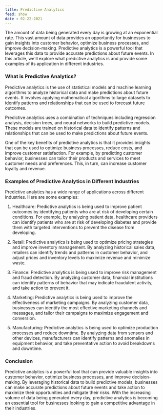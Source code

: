 ```yaml
---
title: Predictive Analytics
feed: show
date : 02-22-2021
---
```


The amount of data being generated every day is growing at an exponential rate. This vast amount of data provides an opportunity for businesses to gain insights into customer behavior, optimize business processes, and improve decision-making. Predictive analytics is a powerful tool that leverages this data to provide accurate predictions about future events. In this article, we'll explore what predictive analytics is and provide some examples of its application in different industries.

### What is Predictive Analytics?

Predictive analytics is the use of statistical models and machine learning algorithms to analyze historical data and make predictions about future events. It involves applying mathematical algorithms to large datasets to identify patterns and relationships that can be used to forecast future outcomes.

Predictive analytics uses a combination of techniques including regression analysis, decision trees, and neural networks to build predictive models. These models are trained on historical data to identify patterns and relationships that can be used to make predictions about future events.

One of the key benefits of predictive analytics is that it provides insights that can be used to optimize business processes, reduce costs, and improve customer satisfaction. For example, by predicting customer behavior, businesses can tailor their products and services to meet customer needs and preferences. This, in turn, can increase customer loyalty and revenue.

### Examples of Predictive Analytics in Different Industries

Predictive analytics has a wide range of applications across different industries. Here are some examples:

1.  Healthcare: Predictive analytics is being used to improve patient outcomes by identifying patients who are at risk of developing certain conditions. For example, by analyzing patient data, healthcare providers can identify patients who are at risk of developing diabetes and provide them with targeted interventions to prevent the disease from developing.
    
2.  Retail: Predictive analytics is being used to optimize pricing strategies and improve inventory management. By analyzing historical sales data, retailers can identify trends and patterns in customer behavior, and adjust prices and inventory levels to maximize revenue and minimize waste.
    
3.  Finance: Predictive analytics is being used to improve risk management and fraud detection. By analyzing customer data, financial institutions can identify patterns of behavior that may indicate fraudulent activity, and take action to prevent it.
    
4.  Marketing: Predictive analytics is being used to improve the effectiveness of marketing campaigns. By analyzing customer data, businesses can identify the most effective marketing channels and messages, and tailor their campaigns to maximize engagement and conversion.
    
5.  Manufacturing: Predictive analytics is being used to optimize production processes and reduce downtime. By analyzing data from sensors and other devices, manufacturers can identify patterns and anomalies in equipment behavior, and take preventative action to avoid breakdowns and downtime.
    

### Conclusion

Predictive analytics is a powerful tool that can provide valuable insights into customer behavior, optimize business processes, and improve decision-making. By leveraging historical data to build predictive models, businesses can make accurate predictions about future events and take action to maximize their opportunities and mitigate their risks. With the increasing volume of data being generated every day, predictive analytics is becoming an essential tool for businesses looking to gain a competitive advantage in their industries.